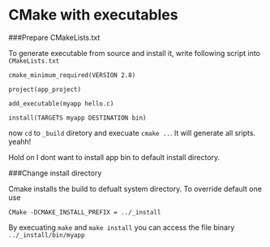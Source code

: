 # CMake with executables

###Prepare CMakeLists.txt

To generate executable from source and install it, write following script into `CMakeLists.txt`

```
cmake_minimum_required(VERSION 2.8)

project(app_project)

add_executable(myapp hello.c)

install(TARGETS myapp DESTINATION bin)

```

now `cd` to `_build` diretory and execuate `cmake ..`. It will generate all sripts.
yeahh!

Hold on I dont want to install app bin to default install directory.

###Change install directory

Cmake installs the build to defualt system directory. To override default one
use

```
CMake -DCMAKE_INSTALL_PREFIX = ../_install
```

By execuating `make` and `make install` you can access the file binary `../_install/bin/myapp`
